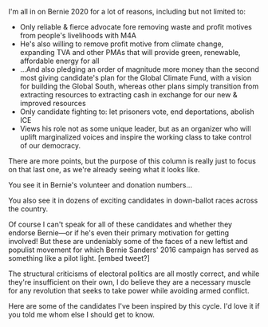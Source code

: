 

I'm all in on Bernie 2020 for a lot of reasons, including but not limited to:
- Only reliable & fierce advocate fore removing waste and profit motives from people's livelihoods with M4A 
- He's also willing to remove profit motive from climate change, expanding TVA and other PMAs that will provide green, renewable, affordable energy for all 
- ...And also pledging an order of magnitude more money than the second most giving candidate's plan for the Global Climate Fund, with a vision for building the Global South, whereas other plans simply transition from extracting resources to extracting cash  in exchange for our new & improved resources
- Only candidate fighting to: let prisoners vote, end deportations, abolish ICE 
- Views his role not as some unique leader, but as an organizer who will uplift marginalized voices and inspire the working class to take control of our democracy.

There are more points, but the purpose of this column is really just to focus on that last one, as we're already seeing what it looks like.

You see it in Bernie's volunteer and donation numbers...

You also see it in dozens of exciting candidates in down-ballot races across the country.

Of course I can't speak for all of these candidates and whether they endorse Bernie—or if he's even their primary motivation for getting involved! But these are undeniably some of the faces of a new leftist and populist movement for which Bernie Sanders' 2016 campaign has served as something like a pilot light.
[embed tweet?]

The structural criticisms of electoral politics are all mostly correct, and while they're insufficient on their own, I do believe they are a necessary muscle for any revolution that seeks to take power while avoiding armed conflict.

Here are some of the candidates I've been inspired by this cycle. I'd love it if you told me whom else I should get to know.

